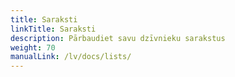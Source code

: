```yaml
---
title: Saraksti
linkTitle: Saraksti
description: Pārbaudiet savu dzīvnieku sarakstus
weight: 70
manualLink: /lv/docs/lists/
---
```

<script>
  window.location.href = "/lv/docs/lists/";
</script>
